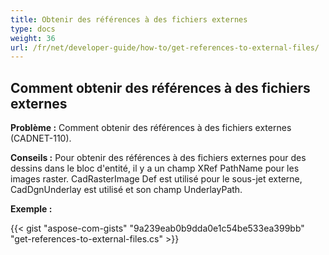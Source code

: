 ```yaml
---
title: Obtenir des références à des fichiers externes
type: docs
weight: 36
url: /fr/net/developer-guide/how-to/get-references-to-external-files/
---
```


## **Comment obtenir des références à des fichiers externes**

**Problème :** Comment obtenir des références à des fichiers externes (CADNET-110).

**Conseils :** Pour obtenir des références à des fichiers externes pour des dessins dans le bloc d'entité, il y a un champ XRef PathName pour les images raster. CadRasterImage Def est utilisé pour le sous-jet externe, CadDgnUnderlay est utilisé et son champ UnderlayPath.

**Exemple :**

{{< gist "aspose-com-gists" "9a239eab0b9dda0e1c54be533ea399bb" "get-references-to-external-files.cs" >}}
